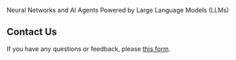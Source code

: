 Neural Networks and AI Agents Powered by Large Language Models (LLMs)

## Contact Us
If you have any questions or feedback, please [this form](https://formspree.io/f/myzzplqa).

